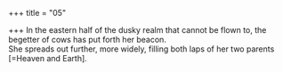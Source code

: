 +++
title = "05"

+++
In the eastern half of the dusky realm that cannot be flown to, the  begetter of cows has put forth her beacon.  
She spreads out further, more widely, filling both laps of her two parents  [=Heaven and Earth].  